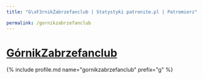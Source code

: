 ```yaml
---
title: "G\xF3rnikZabrzefanclub | Statystyki patronite.pl | Patromierz"

permalink: /gornikzabrzefanclub
---
```


# [GórnikZabrzefanclub](https://patronite.pl/gornikzabrzefanclub)

{% include profile.md name="gornikzabrzefanclub" prefix="g" %}
